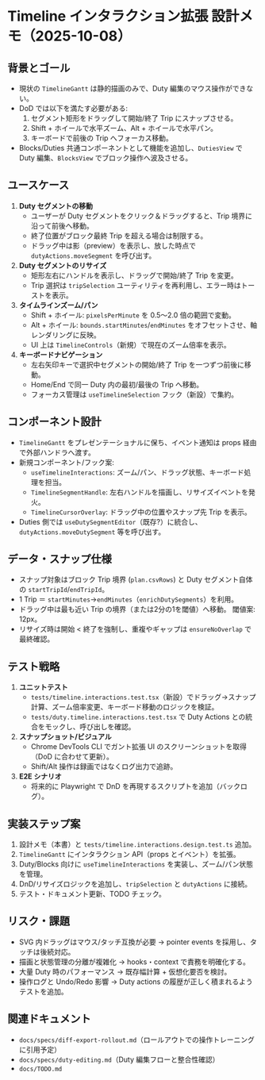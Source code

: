 <!--
  docs/specs/timeline-interactions.md
  場所: docs/specs/
  目的: ガントUI操作強化（D&D/リサイズ/ズーム/キーボード操作）の要件と実装方針を整理する。
  背景: TODO「ガントUIの操作強化（D&D/リサイズ/ズーム）」に着手する前段として、影響範囲とスナップ要件を明文化する。
-->

# Timeline インタラクション拡張 設計メモ（2025-10-08）

## 背景とゴール
- 現状の `TimelineGantt` は静的描画のみで、Duty 編集のマウス操作ができない。
- DoD では以下を満たす必要がある:
  1. セグメント矩形をドラッグして開始/終了 Trip にスナップさせる。
  2. Shift + ホイールで水平ズーム、Alt + ホイールで水平パン。
  3. キーボードで前後の Trip へフォーカス移動。
- Blocks/Duties 共通コンポーネントとして機能を追加し、`DutiesView` で Duty 編集、`BlocksView` でブロック操作へ波及させる。

## ユースケース
1. **Duty セグメントの移動**  
   - ユーザーが Duty セグメントをクリック＆ドラッグすると、Trip 境界に沿って前後へ移動。  
   - 終了位置がブロック最終 Trip を超える場合は制限する。  
   - ドラッグ中は影（preview）を表示し、放した時点で `dutyActions.moveSegment` を呼び出す。
2. **Duty セグメントのリサイズ**  
   - 矩形左右にハンドルを表示し、ドラッグで開始/終了 Trip を変更。  
   - Trip 選択は `tripSelection` ユーティリティを再利用し、エラー時はトーストを表示。
3. **タイムラインズーム/パン**  
   - Shift + ホイール: `pixelsPerMinute` を 0.5〜2.0 倍の範囲で変動。  
   - Alt + ホイール: `bounds.startMinutes`/`endMinutes` をオフセットさせ、軸レンダリングに反映。  
   - UI 上は `TimelineControls`（新規）で現在のズーム倍率を表示。
4. **キーボードナビゲーション**  
   - 左右矢印キーで選択中セグメントの開始/終了 Trip を一つずつ前後に移動。  
   - Home/End で同一 Duty 内の最初/最後の Trip へ移動。  
   - フォーカス管理は `useTimelineSelection` フック（新設）で集約。

## コンポーネント設計
- `TimelineGantt` をプレゼンテーショナルに保ち、イベント通知は props 経由で外部ハンドラへ渡す。
- 新規コンポーネント/フック案:
  - `useTimelineInteractions`: ズーム/パン、ドラッグ状態、キーボード処理を担当。
  - `TimelineSegmentHandle`: 左右ハンドルを描画し、リサイズイベントを発火。
  - `TimelineCursorOverlay`: ドラッグ中の位置やスナップ先 Trip を表示。
- Duties 側では `useDutySegmentEditor`（既存?）に統合し、`dutyActions.moveDutySegment` 等を呼び出す。

## データ・スナップ仕様
- スナップ対象はブロック Trip 境界 (`plan.csvRows`) と Duty セグメント自体の `startTripId`/`endTripId`。
- 1 Trip ＝ `startMinutes`→`endMinutes`（`enrichDutySegments`）を利用。
- ドラッグ中は最も近い Trip の境界（または2分の1を閾値）へ移動。 閾値案: 12px。
- リサイズ時は開始 < 終了を強制し、重複やギャップは `ensureNoOverlap` で最終確認。

## テスト戦略
1. **ユニットテスト**  
   - `tests/timeline.interactions.test.tsx`（新設）でドラッグ→スナップ計算、ズーム倍率変更、キーボード移動のロジックを検証。  
   - `tests/duty.timeline.interactions.test.tsx` で Duty Actions との統合をモックし、呼び出しを確認。
2. **スナップショット/ビジュアル**  
   - Chrome DevTools CLI でガント拡張 UI のスクリーンショットを取得（DoD に合わせて更新）。  
   - Shift/Alt 操作は録画ではなくログ出力で追跡。
3. **E2E シナリオ**  
   - 将来的に Playwright で DnD を再現するスクリプトを追加（バックログ）。

## 実装ステップ案
1. 設計メモ（本書）と `tests/timeline.interactions.design.test.ts` 追加。  
2. `TimelineGantt` にインタラクション API（props とイベント）を拡張。  
3. Duty/Blocks 向けに `useTimelineInteractions` を実装し、ズーム/パン状態を管理。  
4. DnD/リサイズロジックを追加し、`tripSelection` と `dutyActions` に接続。  
5. テスト・ドキュメント更新、TODO チェック。

## リスク・課題
- SVG 内ドラッグはマウス/タッチ互換が必要 → pointer events を採用し、タッチは後続対応。  
- 描画と状態管理の分離が複雑化 → hooks・context で責務を明確化する。  
- 大量 Duty 時のパフォーマンス → 既存幅計算 + 仮想化要否を検討。  
- 操作ログと Undo/Redo 影響 → Duty actions の履歴が正しく積まれるようテストを追加。

## 関連ドキュメント
- `docs/specs/diff-export-rollout.md`（ロールアウトでの操作トレーニングに引用予定）  
- `docs/specs/duty-editing.md`（Duty 編集フローと整合性確認）  
- `docs/TODO.md`
